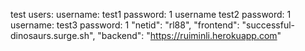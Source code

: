 test users:
username: test1     password: 1
username test2      password: 1
username: test3     password: 1
"netid": "rl88",
"frontend": "successful-dinosaurs.surge.sh",
"backend": "https://ruiminli.herokuapp.com"
